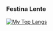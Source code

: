 ### Festina Lente

[![My Top Langs](https://github-readme-stats.vercel.app/api/top-langs/?username=Panadestein&layout=compact&hide=javascript,html,tex,vim%20script,jupyter%20notebook,css,cmake,scss&theme=transparent&langs_count=8)](https://panadestein.github.io/)
